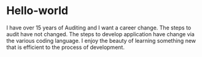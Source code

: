 # Hello-world

I have over 15 years of Auditing and I want a career change.  The steps to audit have not changed.  The steps to develop application have change via the various coding language.  I enjoy the beauty of learning something new that is efficient to the process of development.  
